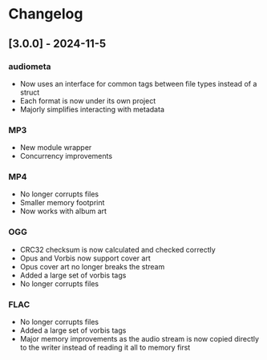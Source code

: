 # Changelog

## [3.0.0] - 2024-11-5
### audiometa
- Now uses an interface for common tags between file types instead of a struct
- Each format is now under its own project
- Majorly simplifies interacting with metadata

### MP3
- New module wrapper
- Concurrency improvements

### MP4
- No longer corrupts files
- Smaller memory footprint
- Now works with album art

### OGG
- CRC32 checksum is now calculated and checked correctly
- Opus and Vorbis now support cover art
- Opus cover art no longer breaks the stream
- Added a large set of vorbis tags
- No longer corrupts files

### FLAC
- No longer corrupts files 
- Added a large set of vorbis tags
- Major memory improvements as the audio stream is now copied directly to the writer instead of reading it all to memory first